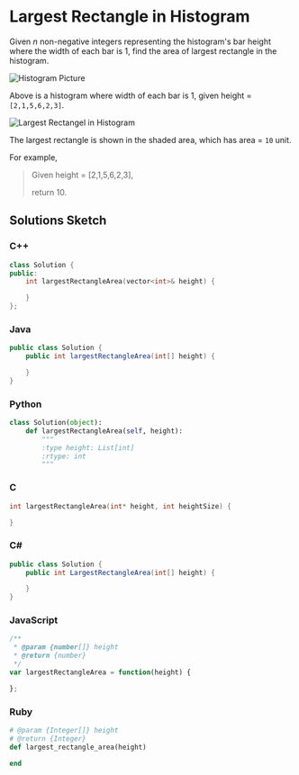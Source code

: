 # Largest Rectangle in Histogram

Given *n* non-negative integers representing the histogram's bar height where the width of each bar is 1, find the area of largest rectangle in the histogram.

![Histogram Picture](http://www.leetcode.com/wp-content/uploads/2012/04/histogram.png)

Above is a histogram where width of each bar is 1, given height = `[2,1,5,6,2,3]`.

![Largest Rectangel in Histogram](http://www.leetcode.com/wp-content/uploads/2012/04/histogram_area.png)

The largest rectangle is shown in the shaded area, which has area = `10` unit.

For example,

> Given height = [2,1,5,6,2,3],
> 
> return 10.

## Solutions Sketch

### C++
```C++
class Solution {
public:
    int largestRectangleArea(vector<int>& height) {

    }
};
```

### Java
```Java
public class Solution {
    public int largestRectangleArea(int[] height) {

    }
}
```

### Python
```Python
class Solution(object):
    def largestRectangleArea(self, height):
        """
        :type height: List[int]
        :rtype: int
        """
```

### C
```C
int largestRectangleArea(int* height, int heightSize) {

}
```

### C# 
```C#
public class Solution {
    public int LargestRectangleArea(int[] height) {

    }
}
```

### JavaScript
```JavaScript
/**
 * @param {number[]} height
 * @return {number}
 */
var largestRectangleArea = function(height) {

};
```

### Ruby
```Ruby
# @param {Integer[]} height
# @return {Integer}
def largest_rectangle_area(height)

end
```
